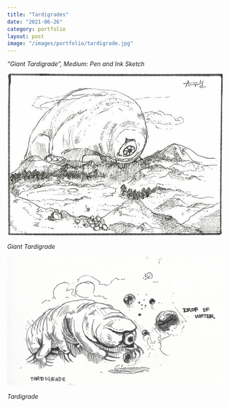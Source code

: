 ```yaml
---
title: "Tardigrades"
date: "2021-06-26"
category: portfolio
layout: post
image: "/images/portfolio/tardigrade.jpg"
---
```

*“Giant Tardigrade”, Medium: Pen and Ink Sketch*

<p align="center">
<span class="image fit"><img src='/images/portfolio/tardigrade.jpg' alt="Tardigrade"/></span>
</p>

*Giant Tardigrade*

<p align="center">
<span class="image fit"><img src='/images/portfolio/tardigrade1.jpg' alt="Tardigrade"/></span>
</p>

*Tardigrade*
